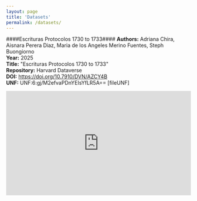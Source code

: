 ```yaml
---
layout: page
title: 'Datasets'
permalink: /datasets/
---
```


####Escrituras Protocolos 1730 to 1733####
**Authors:** Adriana Chira, Aisnara Perera Diaz, Maria de los Angeles Merino Fuentes, Steph Buongiorno <br>
**Year:** 2025 <br>
**Title:** "Escrituras Protocolos 1730 to 1733" <br>
**Repository:** Harvard Dataverse <br>
**DOI:** https://doi.org/10.7910/DVN/AZCY4B <br>
**UNF:** UNF:6:gj/M2efvaPDnYEIsYfLR5A== \[fileUNF\] <br>

<div style="position: relative; padding-bottom: 56.25%; height: 0; overflow: hidden;">
  <iframe src="https://dataverse.harvard.edu/file.xhtml?persistentId=doi:10.7910/DVN/AZCY4B" 
          style="position: absolute; top:0; left: 0; width: 100%; height: 100%;" 
          frameborder="0" allowfullscreen></iframe>
</div>
